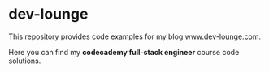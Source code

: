 # dev-lounge

This repository provides code examples for my blog www.dev-lounge.com.

Here you can find my **codecademy full-stack engineer** course code solutions.

